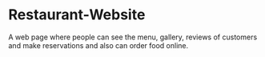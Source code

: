 # Restaurant-Website
A web page where people can see the menu, gallery, reviews of customers and make reservations and also can order food online.
